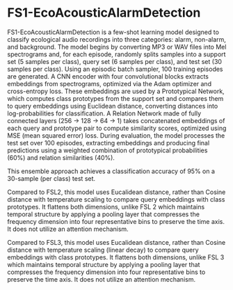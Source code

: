 # FS1-EcoAcousticAlarmDetection

FS1-EcoAcousticAlarmDetection is a few-shot learning model designed to classify ecological audio recordings into three categories: alarm, non-alarm, and background. The model begins by converting MP3 or WAV files into Mel spectrograms and, for each episode, randomly splits samples into a support set (5 samples per class), query set (6 samples per class), and test set (30 samples per class). Using an episodic batch sampler, 100 training episodes are generated. A CNN encoder with four convolutional blocks extracts embeddings from spectrograms, optimized via the Adam optimizer and cross-entropy loss. These embeddings are used by a Prototypical Network, which computes class prototypes from the support set and compares them to query embeddings using Euclidean distance, converting distances into log-probabilities for classification. A Relation Network made of fully connected layers (256 -> 128 -> 64 -> 1) takes concatenated embeddings of each query and prototype pair to compute similarity scores, optimized using MSE (mean squared error) loss. During evaluation, the model processes the test set over 100 episodes, extracting embeddings and producing final predictions using a weighted combination of prototypical probabilities (60%) and relation similarities (40%).

This ensemble approach achieves a classification accuracy of 95% on a 30-sample (per class) test set.

Compared to FSL2, this model uses Eucalidean distance, rather than Cosine distance with temperature scaling to compare query embeddings with class prototypes. It flattens both dimensions, unlike FSL 2 which maintains temporal structure by applying a pooling layer that compresses the frequency dimension into four representative bins to preserve the time axis. It does not utilize an attention mechanism. 

Compared to FSL3, this model uses Eucalidean distance, rather than Cosine distance with temperature scaling (linear decay) to compare query embeddings with class prototypes. It flattens both dimensions, unlike FSL 3 which maintains temporal structure by applying a pooling layer that compresses the frequency dimension into four representative bins to preserve the time axis. It does not utilize an attention mechanism. 
